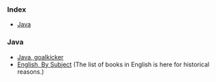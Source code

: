 ### Index

* [Java](#Java)


### Java

* [Java, goalkicker](free-programming-books-langs.md)
* [English, By Subject](free-programming-books-subjects.md)
  (The list of books in English is here for historical reasons.)
